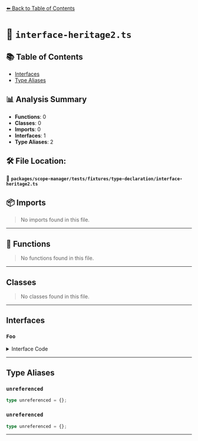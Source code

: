 [⬅️ Back to Table of Contents](../../../../../index.md)

# 📄 `interface-heritage2.ts`

## 📚 Table of Contents

- [Interfaces](#interfaces)
- [Type Aliases](#type-aliases)

## 📊 Analysis Summary

- **Functions**: 0
- **Classes**: 0
- **Imports**: 0
- **Interfaces**: 1
- **Type Aliases**: 2

## 🛠️ File Location:
📂 **`packages/scope-manager/tests/fixtures/type-declaration/interface-heritage2.ts`**

## 📦 Imports

> No imports found in this file.


---

## 🔧 Functions

> No functions found in this file.


---

## Classes

> No classes found in this file.


---

## Interfaces

### `Foo`

<details><summary>Interface Code</summary>

```ts
interface Foo extends Member.unreferenced {}
```
</details>


---

## Type Aliases

### `unreferenced`

```ts
type unreferenced = {};
```

### `unreferenced`

```ts
type unreferenced = {};
```


---